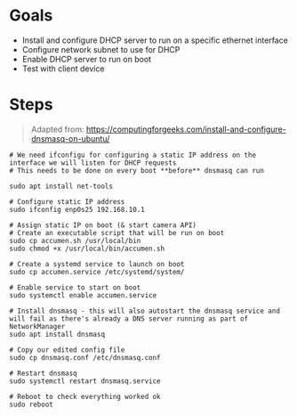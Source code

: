 # Goals

- Install and configure DHCP server to run on a specific ethernet interface
- Configure network subnet to use for DHCP
- Enable DHCP server to run on boot
- Test with client device


# Steps

> Adapted from: https://computingforgeeks.com/install-and-configure-dnsmasq-on-ubuntu/

```
# We need ifconfigu for configuring a static IP address on the interface we will listen for DHCP requests
# This needs to be done on every boot **before** dnsmasq can run

sudo apt install net-tools

# Configure static IP address
sudo ifconfig enp0s25 192.168.10.1

# Assign static IP on boot (& start camera API)
# Create an executable script that will be run on boot
sudo cp accumen.sh /usr/local/bin
sudo chmod +x /usr/local/bin/accumen.sh

# Create a systemd service to launch on boot
sudo cp accumen.service /etc/systemd/system/

# Enable service to start on boot
sudo systemctl enable accumen.service

# Install dnsmasq - this will also autostart the dnsmasq service and will fail as there's already a DNS server running as part of NetworkManager
sudo apt install dnsmasq

# Copy our edited config file
sudo cp dnsmasq.conf /etc/dnsmasq.conf

# Restart dnsmasq
sudo systemctl restart dnsmasq.service

# Reboot to check everything worked ok
sudo reboot

```
